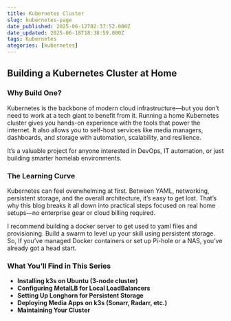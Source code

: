 ```yaml
---
title: Kubernetes Cluster
slug: kubernetes-page
date_published: 2025-06-12T02:37:52.000Z
date_updated: 2025-06-18T18:38:59.000Z
tags: Kubernetes
ategories: [kubernetes]
---
```


## **Building a Kubernetes Cluster at Home**

### **Why Build One?**

Kubernetes is the backbone of modern cloud infrastructure—but you don’t need to work at a tech giant to benefit from it. Running a home Kubernetes cluster gives you hands-on experience with the tools that power the internet. It also allows you to self-host services like media managers, dashboards, and storage with automation, scalability, and resilience.

It’s a valuable project for anyone interested in DevOps, IT automation, or just building smarter homelab environments.

### **The Learning Curve**

Kubernetes can feel overwhelming at first. Between YAML, networking, persistent storage, and the overall architecture, it’s easy to get lost. That’s why this blog breaks it all down into practical steps focused on real home setups—no enterprise gear or cloud billing required.

I recommend building a docker server to get used to yaml files and provisioning. Build a swarm to level up your skill using persistent storage. So, If you’ve managed Docker containers or set up Pi-hole or a NAS, you’ve already got a head start.

### **What You’ll Find in This Series**

- **Installing k3s on Ubuntu (3-node cluster)**
- **Configuring MetalLB for Local LoadBalancers**
- **Setting Up Longhorn for Persistent Storage**
- **Deploying Media Apps on k3s (Sonarr, Radarr, etc.)**
- **Maintaining Your Cluster**

